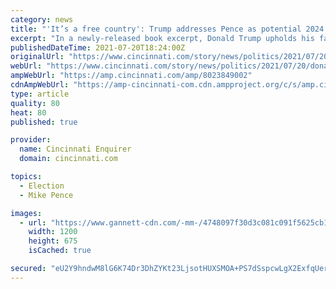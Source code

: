```yaml
---
category: news
title: "'It’s a free country': Trump addresses Pence as potential 2024 competitor in new interview"
excerpt: "In a newly-released book excerpt, Donald Trump upholds his false election claims, knocks Mike Pence and says he's a potential 2024 presidential rival."
publishedDateTime: 2021-07-20T18:24:00Z
originalUrl: "https://www.cincinnati.com/story/news/politics/2021/07/20/donald-trump-news-book-mike-pence-potential-2024-presidential-election-candidates-rivals/8023849002/"
webUrl: "https://www.cincinnati.com/story/news/politics/2021/07/20/donald-trump-news-book-mike-pence-potential-2024-presidential-election-candidates-rivals/8023849002/"
ampWebUrl: "https://amp.cincinnati.com/amp/8023849002"
cdnAmpWebUrl: "https://amp-cincinnati-com.cdn.ampproject.org/c/s/amp.cincinnati.com/amp/8023849002"
type: article
quality: 80
heat: 80
published: true

provider:
  name: Cincinnati Enquirer
  domain: cincinnati.com

topics:
  - Election
  - Mike Pence

images:
  - url: "https://www.gannett-cdn.com/-mm-/4748097f30d3c081c091f5625cb14d838cab864a/c=0-248-4778-2936/local/-/media/2021/06/11/Hagerstown/27191107f746a16e6127c7fab24d23f4.jpg?auto=webp&format=pjpg&width=1200"
    width: 1200
    height: 675
    isCached: true

secured: "eU2Y9hndwM8lG6K74Dr3DhZYKt23LjsotHUXSMOA+PS7dSspcwLgX2ExfqUer0RVp0en7KgifoQ5g9ZLTjjd6xXgRMdAILK7fduPARTPESe2fm4ai5/HntkRgS7aOg9rl+CbCIc13OeWEvcZRTkc6iLwq0mI9I0WyEnbOf901sxlmhEJSvfT1gnlQv7gefpLLGUo3tc//8vQ2f81NcPQvHHpDuNaSK3O9PpyaAnnG7mnBrOznRo2yUGG2TYTcXtz00CoFg40dAVmqN+N8cpiHLh+IO8RBX7F7y6jlmxkFjgkSUkf3Z2mY32DatQCtLrItz9PZcAWNJARfjkZlDKFRWuAc+TOjf6clRitcqcPAyg=;HDSpMQAKT7XRsH3hNBec/g=="
---
```


